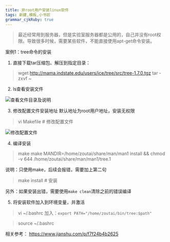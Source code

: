 ```yaml
---
title: 非root用户安装linux软件
tags: 新建,模板,小书匠
grammar_cjkRuby: true
---
```


>最近经常用到服务器，但是实验室服务器都是公用的，自己并没有root权限。导致很多时候，需要某些软件，不能直接使用apt-get命令安装。

案例1：tree命令的安装

1. 直接下载tar压缩包、解压到指定目录：
>wget http://mama.indstate.edu/users/ice/tree/src/tree-1.7.0.tgz
>tar -zxvf ~

2. ls查看安装文件

![查看文件目录及说明](http://osiy4s0ad.bkt.clouddn.com/soundblog/1541143435527.png)

3. 修改配置文件安装地址
默认地址为root用户地址，安装无权限

>vi Makefile  # 修改配置文件

![修改配置文件](http://osiy4s0ad.bkt.clouddn.com/soundblog/1541143628799.png)

4. 编译安装
>make 
>make MANDIR=/home/zoutai/share/man/man1 install && chmod -v 644 /home/zoutai/share/man/man1/tree.1

说明：只使用make，后续会报错，需要加上第二句

> make install # 安装

另外：如果安装出错，需要使用`make clean`清除之前的错误编译

5. 将安装软件加入到环境变量，并激活
>vi ~/.bashrc
加入：`export PATH="/home/zoutai/bin/tree:$path"`

>source ~/.bashrc

相关参考：
https://www.jianshu.com/p/f7f24b4b2625
